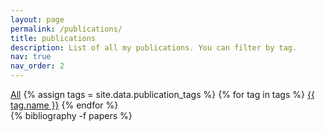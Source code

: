 ```yaml
---
layout: page
permalink: /publications/
title: publications
description: List of all my publications. You can filter by tag.
nav: true
nav_order: 2
---
```



<div class="publication-tags">
  <a href="#" class="btn btn-sm z-depth-0 active" role="button" data-tag="all">All</a>
  {% assign tags = site.data.publication_tags %}
  {% for tag in tags %}
    <a href="#{{ tag.tag }}" class="btn btn-sm z-depth-0" role="button" data-tag="{{ tag.tag }}">{{ tag.name }}</a>
  {% endfor %}
</div>

<div class="publications">
{% bibliography -f papers %}
</div>